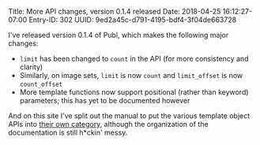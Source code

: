 Title: More API changes, version 0.1.4 released
Date: 2018-04-25 16:12:27-07:00
Entry-ID: 302
UUID: 9ed2a45c-d791-4195-bdf4-3f04de663728

I've released version 0.1.4 of Publ, which makes the following major changes:

* `limit` has been changed to `count` in the API (for more consistency and clarity)
* Similarly, on image sets, `limit` is now `count` and `limit_offset` is now `count_offset`
* More template functions now support positional (rather than keyword) parameters; this has yet to be documented however

And on this site I've split out the manual to put the various template object
APIs into [their own category](/manual/api), although the organization of the
documentation is still h\*ckin' messy.


